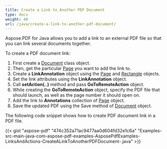 ```yaml
---
title: Create a Link to Another PDF Document
type: docs
weight: 40
url: /java/create-a-link-to-another-pdf-document/
---
```


Aspose.PDF for Java allows you to add a link to an external PDF file so that you can link several documents together.

To create a PDF document link:

1. First create a [Document](https://apireference.aspose.com/java/pdf/com.aspose.pdf/Document) class object.
1. Then, get the particular [Page](https://apireference.aspose.com/java/pdf/com.aspose.pdf/Page) you want to add the link to.
1. Create a **LinkAnnotation** object using the [Page](https://apireference.aspose.com/java/pdf/com.aspose.pdf/Page) and [Rectangle](https://apireference.aspose.com/java/pdf/com.aspose.pdf/Rectangle) objects.
1. Set the link attributes using the **LinkAnnotation** object.
1. Call **setAction(..)** method and pass **GoToRemoteAction** object.
1. While creating the **GoToRemoteAction** object, specify the PDF file that should launch, as well as the page number it should open on.
1. Add the link to **Annotations** collection of [Page](https://apireference.aspose.com/java/pdf/com.aspose.pdf/Page) object.
1. Save the updated PDF using the Save method of [Document](https://apireference.aspose.com/java/pdf/com.aspose.pdf/Document) object.

The following code snippet shows how to create PDF document link in a PDF file.

{{< gist "aspose-pdf" "474c352a71ac9477aa0d604fd32e1c6a" "Examples-src-main-java-com-aspose-pdf-examples-AsposePdfExamples-LinksAndActions-CreateALinkToAnotherPDFDocument-.java" >}}
